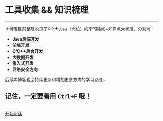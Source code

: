 [//]: # (![logo]&#40;static/img/r2coding_logo_cover.7hb2s8l3eqk0.png&#41;)
# **工具收集 && 知识梳理**

---
本博客目前整理收录了6个大方向（岗位）的学习路线+知识点大梳理，分别为：

- **Java后端开发**
- **前端开发**
- **C/C++后台开发**
- **大数据开发**
- **嵌入式开发**
- **网络安全方向**

后续本博客也会持续更新和增加更多方向的学习路线...

## 记住，一定要善用 `Ctrl+F` 哦！

---

[开始阅读](README)

[//]: # (![]&#40;static/img/wallpaper.47e3hyqzz200.jpg&#41;)
